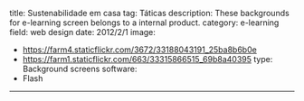 title: Sustenabilidade em casa
tag: Táticas
description: These backgrounds for e-learning screen belongs to a internal product.
category: e-learning
field: web design
date: 2012/2/1
image: 
- https://farm4.staticflickr.com/3672/33188043191_25ba8b6b0e
- https://farm1.staticflickr.com/663/33315866515_69b8a40395
type: Background screens
software:
- Flash
---
